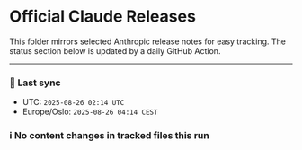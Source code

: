 # Official Claude Releases

This folder mirrors selected Anthropic release notes for easy tracking.
The status section below is updated by a daily GitHub Action.


---

<!-- sync-status:start -->

### 🔄 Last sync
- UTC: `2025-08-26 02:14 UTC`
- Europe/Oslo: `2025-08-26 04:14 CEST`

### ℹ️ No content changes in tracked files this run

<!-- sync-status:end -->





